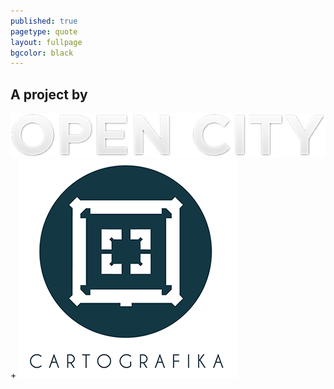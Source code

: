 ```yaml
---
published: true
pagetype: quote
layout: fullpage
bgcolor: black
---
```


## A project by

![OpenCity](img/open_city_logo.png) + ![Cartografika](img/cartografika_logo.png)